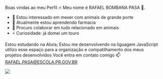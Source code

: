 Boas vindas ao meu Perfil 🔥
Meu nome é RAFAEL BOMBANA PASA 🤠.

- 👀 Estou interessado em mexer com animais de grande porte
- 🌱 Atualmente estou aprendendo farmacia
- 💞️ Procuro colaborar em tudo relacionado em animais
- ⚡ Curiosidade: já domei um touro

Estou estudando na Alura;
Estou me desenvolvendo na liguagem JavaScript
utilizo esse espaço para a organização e compatilhamento dos meus projetos desenvolvidos
Você entra em contato comigo 📫
RAFAEL.PASA@ESCOLA.PR.GOV.BR

 ![](https://media1.tenor.com/m/bMfFKLzvnbMAAAAd/mikey_draken.gif)
 
